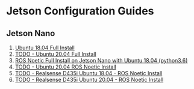 # Jetson Configuration Guides

## Jetson Nano

1. [Ubuntu 18.04 Full Install](ubuntu-18-04-install.md)
2. [TODO - Ubuntu 20.04 Full Install]()
3. [ROS Noetic Full Install on Jetson Nano with Ubuntu 18.04 (python3.6)](ros-noetic-ubuntu-18-04-install.md)
4. [TODO - Ubuntu 20.04 ROS Noetic Install]()
5. [TODO - Realsense D435i Ubuntu 18.04 - ROS Noetic Install]()
6. [TODO - Realsense D435i Ubuntu 20.04 - ROS Noetic Install ]()

